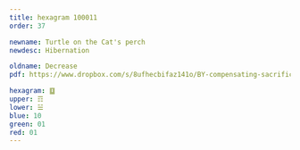 ```yaml
---
title: hexagram 100011
order: 37

newname: Turtle on the Cat's perch
newdesc: Hibernation

oldname: Decrease
pdf: https://www.dropbox.com/s/8ufhecbifaz141o/BY-compensating-sacrifice.pdf?dl=0

hexagram: ䷨
upper: ☶
lower: ☱
blue: 10
green: 01
red: 01
---
```

